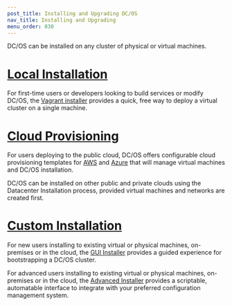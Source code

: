 ```yaml
---
post_title: Installing and Upgrading DC/OS
nav_title: Installing and Upgrading
menu_order: 030
---
```


DC/OS can be installed on any cluster of physical or virtual machines.

# [Local Installation][1]

For first-time users or developers looking to build services or modify DC/OS, the [Vagrant installer][1] provides a quick, free way to deploy a virtual cluster on a single machine.

# [Cloud Provisioning][6]

For users deploying to the public cloud, DC/OS offers configurable cloud provisioning templates for [AWS][2] and [Azure][3] that will manage virtual machines and DC/OS installation.

DC/OS can be installed on other public and private clouds using the Datacenter Installation process, provided virtual machines and networks are created first.

# [Custom Installation][7]

For new users installing to existing virtual or physical machines, on-premises or in the cloud, the [GUI Installer][4] provides a guided experience for bootstrapping a DC/OS cluster.

For advanced users installing to existing virtual or physical machines, on-premises or in the cloud, the [Advanced Installer][5] provides a scriptable, automatable interface to integrate with your preferred configuration management system.

[1]: /docs/1.10/installing/local/
[2]: /docs/1.10/installing/cloud/aws/
[3]: /docs/1.10/installing/cloud/azure/
[4]: /docs/1.10/installing/custom/gui/
[5]: /docs/1.10/installing/custom/advanced/
[6]: /docs/1.10/installing/cloud/
[7]: /docs/1.10/installing/custom/

